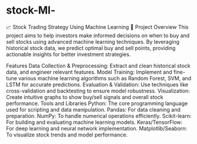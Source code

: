 # stock-Ml-
📈 Stock Trading Strategy Using Machine Learning 🤖
Project Overview
This project aims to help investors make informed decisions on when to buy and sell stocks using advanced machine learning techniques. By leveraging historical stock data, we predict optimal buy and sell points, providing actionable insights for better investment strategies.

Features
Data Collection & Preprocessing: Extract and clean historical stock data, and engineer relevant features.
Model Training: Implement and fine-tune various machine learning algorithms such as Random Forest, SVM, and LSTM for accurate predictions.
Evaluation & Validation: Use techniques like cross-validation and backtesting to ensure model robustness.
Visualization: Create intuitive graphs to show buy/sell signals and overall stock performance.
Tools and Libraries
Python: The core programming language used for scripting and data manipulation.
Pandas: For data cleaning and preparation.
NumPy: To handle numerical operations efficiently.
Scikit-learn: For building and evaluating machine learning models.
Keras/TensorFlow: For deep learning and neural network implementation.
Matplotlib/Seaborn: To visualize stock trends and model performance.
